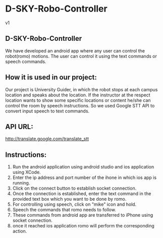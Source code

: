 # D-SKY-Robo-Controller
v1

D-SKY-Robo-Controller
-------------------------

We have developed an android app where any user can control the robot(romo) motions. The user can control it using the text commands or speech commands.

How it is used in our project:
-------------------------------

Our project is University Guider, in which the robot stops at each campus location and speaks about the location. If the instructor at the respect location wants to show some specific locations or content he/she can control the room by speech instructions. So we used Google STT API to convert input speech to text commands. 

API URL:
---------
http://translate.google.com/translate_stt

Instructions:
-------------------------
1)	Run the android application using android studio and ios application using XCode. 
2)	Enter the ip address and port number of the ihone in which ios app is running.
3)	Click on the connect button to establish socket connection. 
4)	Once the connection is established, enter the text command in the provided text box which you want to be done by romo.
5)	For controlling using speech, click on "mike" icon and hold. 
6)	Speech the commands that romo needs to follow. 
7)	These commands from android app are transferred to iPhone using socket connection. 
8)	once it reached ios application romo will perform the corresponding action.
